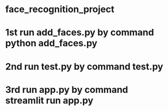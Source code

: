 # face_recognition_project
# 1st run add_faces.py by command python add_faces.py
# 2nd run test.py by command test.py
# 3rd run app.py by command streamlit run app.py